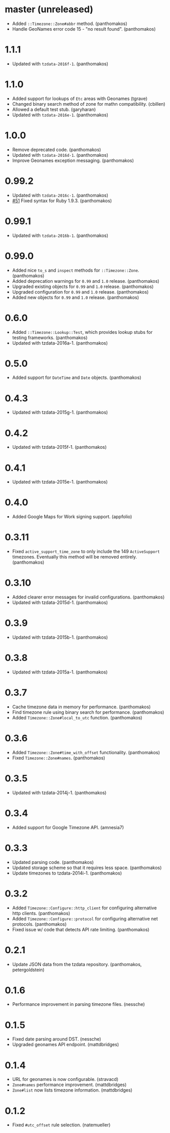 # master (unreleased)

* Added `::Timezone::Zone#abbr` method. (panthomakos)
* Handle GeoNames error code 15 - "no result found". (panthomakos)

# 1.1.1

* Updated with `tzdata-2016f-1`. (panthomakos)

# 1.1.0

* Added support for lookups of `Etc` areas with Geonames (tgrave)
* Changed binary search method of zone for mathn compatibility. (cbillen)
* Allowed a default test stub. (garyharan)
* Updated with `tzdata-2016e-1`. (panthomakos)

# 1.0.0

* Remove deprecated code. (panthomakos)
* Updated with `tzdata-2016d-1`. (panthomakos)
* Improve Geonames exception messaging. (panthomakos)

# 0.99.2

* Updated with `tzdata-2016c-1`. (panthomakos)
* [#51](https://github.com/panthomakos/timezone/issues/51) Fixed syntax for Ruby 1.9.3. (panthomakos)

# 0.99.1

* Updated with `tzdata-2016b-1`. (panthomakos)

# 0.99.0

* Added nice `to_s` and `inspect` methods for `::Timezone::Zone`. (panthomakos)
* Added deprecation warnings for `0.99` and `1.0` release. (panthomakos)
* Upgraded existing objects for `0.99` and `1.0` release. (panthomakos)
* Upgraded configuration for `0.99` and `1.0` release. (panthomakos)
* Added new objects for `0.99` and `1.0` release. (panthomakos)

# 0.6.0

* Added `::Timezone::Lookup::Test`, which provides lookup stubs for testing frameworks. (panthomakos)
* Updated with tzdata-2016a-1. (panthomakos)

# 0.5.0

* Added support for `DateTime` and `Date` objects. (panthomakos)

# 0.4.3

* Updated with tzdata-2015g-1. (panthomakos)

# 0.4.2

* Updated with tzdata-2015f-1. (panthomakos)

# 0.4.1

* Updated with tzdata-2015e-1. (panthomakos)

# 0.4.0

* Added Google Maps for Work signing support. (appfolio)

# 0.3.11

* Fixed `active_support_time_zone` to only include the 149 `ActiveSupport`
  timezones. Eventually this method will be removed entirely. (panthomakos)

# 0.3.10

* Added clearer error messages for invalid configurations. (panthomakos)
* Updated with tzdata-2015d-1. (panthomakos)

# 0.3.9

* Updated with tzdata-2015b-1. (panthomakos)

# 0.3.8

* Updated with tzdata-2015a-1. (panthomakos)

# 0.3.7

* Cache timezone data in memory for performance. (panthomakos)
* Find timezone rule using binary search for performance. (panthomakos)
* Added `Timezone::Zone#local_to_utc` function. (panthomakos)

# 0.3.6

* Added `Timezone::Zone#time_with_offset` functionality. (panthomakos)
* Fixed `Timezone::Zone#names`. (panthomakos)

# 0.3.5

* Updated with tzdata-2014j-1. (panthomakos)

# 0.3.4

* Added support for Google Timezone API. (amnesia7)

# 0.3.3

* Updated parsing code. (panthomakos)
* Updated storage scheme so that it requires less space. (panthomakos)
* Update timezones to tzdata-2014i-1. (panthomakos)

# 0.3.2

* Added `Timezone::Configure::http_client` for configuring alternative http
  clients. (panthomakos)
* Added `Timezone::Configure::protocol` for configuring alternative net
  protocols. (panthomakos)
* Fixed issue w/ code that detects API rate limiting. (panthomakos)

# 0.2.1

* Update JSON data from the tzdata repository. (panthomakos, petergoldstein)

# 0.1.6

* Performance improvement in parsing timezone files. (nessche)

# 0.1.5

* Fixed date parsing around DST. (nessche)
* Upgraded geonames API endpoint. (mattdbridges)

# 0.1.4

* URL for geonames is now configurable. (stravacd)
* `Zone#names` performance improvement. (mattdbridges)
* `Zone#list` now lists timezone information. (mattdbridges)

# 0.1.2

* Fixed `#utc_offset` rule selection. (natemueller)
